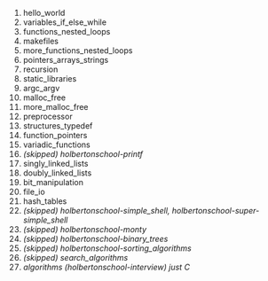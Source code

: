 1. hello_world
2. variables_if_else_while
3. functions_nested_loops
4. makefiles
5. more_functions_nested_loops
6. pointers_arrays_strings
7. recursion
8. static_libraries
9. argc_argv
10. malloc_free
11. more_malloc_free
12. preprocessor
13. structures_typedef
14. function_pointers
15. variadic_functions
16. *(skipped) holbertonschool-printf*
17. singly_linked_lists
18. doubly_linked_lists
19. bit_manipulation
20. file_io
21. hash_tables
22. *(skipped) holbertonschool-simple_shell, holbertonschool-super-simple_shell*
23. *(skipped) holbertonschool-monty*
24. *(skipped) holbertonschool-binary_trees*
25. *(skipped) holbertonschool-sorting_algorithms*
26. *(skipped) search_algorithms*
27. *algorithms (holbertonschool-interview) just C*
